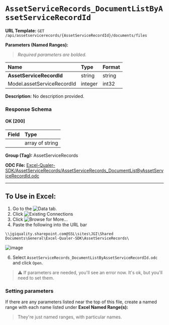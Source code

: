 # `AssetServiceRecords_DocumentListByAssetServiceRecordId`
> 
    
**URL Template:**
`GET /api/assetservicerecords/{AssetServiceRecordId}/documents/files`

**Parameters (Named Ranges):**

> *Required parameters are bolded.*

| Name                       | Type    | Format   |
|:---------------------------|:--------|:---------|
| **AssetServiceRecordId**   | string  | string   |
| Model.assetServiceRecordId | integer | int32    |

**Description:**
No description provided.

### Response Schema

#### OK [200]

| Field   | Type            |
|:--------|:----------------|
|         | array of string |

**Group (Tag):**
AssetServiceRecords

**ODC File:**
[Excel-Qualer-SDK/AssetServiceRecords/AssetServiceRecords_DocumentListByAssetServiceRecordId.odc](https://github.com/Johnson-Gage-Inspection-Inc/qualer-sdk-odc/blob/main/Excel-Qualer-SDK/AssetServiceRecords/AssetServiceRecords_DocumentListByAssetServiceRecordId.odc)

---

To Use in Excel:
---

1. Go to the ![`Data`](https://github.com/user-attachments/assets/da437a70-57b3-4c5b-bb01-4910ece19ed1)
 tab.
3. Click ![Existing Connections](https://github.com/user-attachments/assets/a2f1ed67-b2e0-4c23-ac90-68c870e60289)
4. Click ![`Browse for More...`](https://github.com/user-attachments/assets/8e698494-6865-41e7-b6fa-043aea81809a)
5. Paste the following into the URL bar
```
\\jgiquality.sharepoint.com@SSL\sites\JGI\Shared Documents\General\Excel-Qualer-SDK\AssetServiceRecords\
```

![image](https://github.com/user-attachments/assets/1e1a8d87-0377-446d-aaf5-d78562991db3)

6. Select `AssetServiceRecords_DocumentListByAssetServiceRecordId.odc` and click `Open`.

> ⚠️ If parameters are needed, you'll see an error now. It's ok, but you'll need to set them.

### Setting parameters
If there are any parameters listed near the top of this file, create a named range with each name listed under **Excel Named Range(s):**
> They're just named ranges, with particular names.

